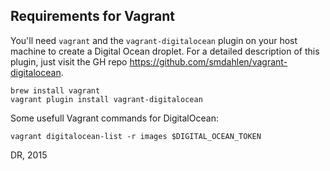 

## Requirements for Vagrant
You'll need `vagrant` and the `vagrant-digitalocean` plugin on your host machine to create a Digital Ocean droplet. For a detailed description of this plugin, just visit the GH repo https://github.com/smdahlen/vagrant-digitalocean.

```
brew install vagrant
vagrant plugin install vagrant-digitalocean
```

Some usefull Vagrant commands for DigitalOcean:
```
vagrant digitalocean-list -r images $DIGITAL_OCEAN_TOKEN
```

DR, 2015